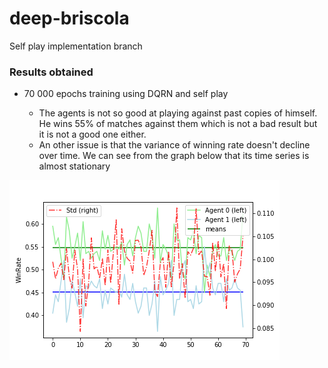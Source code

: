 # deep-briscola

Self play implementation branch



### Results obtained

* 70 000 epochs training using DQRN and self play

	* The agents is not so good at playing against past copies of himself. He wins 55% of matches against them which is not a bad result but it is not a good one either.
	* An other issue is that the variance of winning rate doesn't decline over time. We can see from the graph below that its time series is almost stationary

<img src="Training 70000 epochs/Graphics/last.png" align="middle" />



